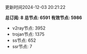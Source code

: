 更新时间2024-12-03 20:21:22

**总订阅: 8**
**总节点: 6591**
**有效节点: 5986**
- v2ray节点: 3952
- trojan节点: 1375
- ss节点: 652
- ssr节点: 7
